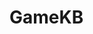 # GameKB
<!-- 
# Game Recommendation System This is a simple game recommendation system that allows users to find games by platform,
# type, and year. The system contains a database of games and their details, such as the platform, release year,
# type, and rating
# Search by platform: Users can search for games by platform and get a list of games that are available on that
# platform. Search by type: Users can search for games by type and get a list of games that fall under that category.
# Search by year: Users can search for games by year and get a list of games that were released in that year. Highest
# rated game on platform: Users can find the highest rated game on a specific platform. Average rating of type: Users
# can find the average rating of games of a specific type across all platforms. Newest game by type: Users can find
# the newest game of a specific type. Recommendation by platform: Users can get a list of recommended games based on
# a specific platform and their ratings. -->
